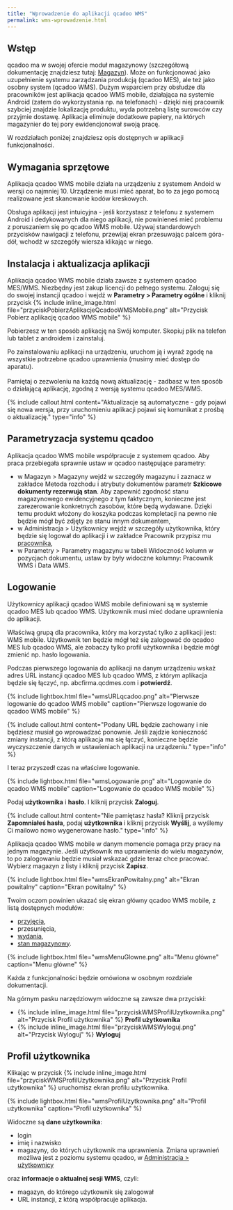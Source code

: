 ```yaml
---
title: "Wprowadzenie do aplikacji qcadoo WMS"
permalink: wms-wprowadzenie.html 
---
```


## Wstęp

qcadoo ma w swojej ofercie moduł magazynowy (szczegółową dokumentację znajdziesz tutaj: [Magazyn](/obsluga-magazynu)). Może on funkcjonować jako uzupełnienie systemu zarządzania produkcją (qcadoo MES), ale też jako osobny system (qcadoo WMS). Dużym wsparciem przy obsłudze dla pracowników jest aplikacja qcadoo WMS mobile, działająca na systemie Android (zatem do wykorzystania np. na telefonach) - dzięki niej pracownik szybciej znajdzie lokalizację produktu, wyda potrzebną listę surowców czy przyjmie dostawę. Aplikacja eliminuje dodatkowe papiery, na których magazynier do tej pory ewidencjonował swoją pracę. 

W rozdziałach poniżej znajdziesz opis dostępnych w aplikacji funkcjonalności.

## Wymagania sprzętowe

Aplikacja qcadoo WMS mobile działa na urządzeniu z systemem Andoid w wersji co najmniej 10. Urządzenie musi mieć aparat, bo to za jego pomocą realizowane jest skanowanie kodów kreskowych.

Obsługa aplikacji jest intuicyjna - jeśli korzystasz z telefonu z systemem Android i dedykowanych dla niego aplikacji, nie powinieneś mieć problemu z poruszaniem się po qcadoo WMS mobile. Używaj standardowych przycisków nawigacji z telefonu, przewijaj ekran przesuwając palcem góra-dół, wchodź w szczegóły wiersza klikając w niego.



## Instalacja i aktualizacja aplikacji

Aplikacja qcadoo WMS mobile działa zawsze z systemem qcadoo MES/WMS. Niezbędny jest zakup licencji do pełnego systemu. Zaloguj się do swojej instancji qcadoo i wejdź w **Parametry > Parametry ogólne** i kliknij przycisk {% include inline_image.html file="przyciskPobierzAplikacjeQcadooWMSMobile.png" alt="Przycisk Pobierz aplikację qcadoo WMS mobile" %}

Pobierzesz w ten sposób aplikację na Swój komputer. Skopiuj plik na telefon lub tablet z androidem i zainstaluj.

Po zainstalowaniu aplikacji na urządzeniu, uruchom ją i wyraź zgodę na wszystkie potrzebne qcadoo uprawnienia (musimy mieć dostęp do aparatu). 
<br/>
<br/>
Pamiętaj o zezwoleniu na każdą nową aktualizację - zadbasz w ten sposób o działającą aplikację, zgodną z wersją systemu qcadoo MES/WMS.

{% include callout.html content="Aktualizacje są automatyczne - gdy pojawi się nowa wersja, przy uruchomieniu aplikacji pojawi się komunikat z prośbą o aktualizację." type="info" %} 


## Parametryzacja systemu qcadoo

Aplikacja qcadoo WMS mobile współpracuje z systemem qcadoo. Aby praca przebiegała sprawnie ustaw w qcadoo następujące parametry:
- w Magazyn > Magazyny wejdź w szczegóły magazynu i zaznacz w zakładce Metoda rozchodu i atrybuty dokumentów parametr **Szkicowe dokumenty rezerwują stan**. Aby zapewnić zgodność stanu magazynowego ewidencyjnego z tym faktycznym, konieczne jest zarezerowanie konkretnych zasobów, które będą wydawane. Dzięki temu produkt włożony do koszyka podczas kompletacji na pewno nie będzie mógł być zdjęty ze stanu innym dokumentem,
- w Administracja > Użytkownicy wejdź w szczegóły użytkownika, który będzie się logował do aplikacji i w zakładce Pracownik przypisz mu [pracownika](/pracownicy),
- w Parametry > Parametry magazynu w tabeli Widoczność kolumn w pozycjach dokumentu, ustaw by były widoczne kolumny: Pracownik WMS i Data WMS.


## Logowanie


Użytkownicy aplikacji qcadoo WMS mobile definiowani są w systemie qcadoo MES lub qcadoo WMS. Użytkownik musi mieć dodane uprawnienia do aplikacji. 

Właściwą grupą dla pracownika, który ma korzystać tylko z aplikacji jest: WMS mobile. Użytkownik ten będzie mógł też się zalogować do qcadoo MES lub qcadoo WMS, ale zobaczy tylko profil użytkownika i będzie mógł zmienić np. hasło logowania.

Podczas pierwszego logowania do aplikacji na danym urządzeniu wskaż adres URL instancji qcadoo MES lub qcadoo WMS, z którym aplikacja będzie się łączyć, np. abcfirma.qcdmes.com i **potwierdź**. 

{% include lightbox.html file="wmsURLqcadoo.png" alt="Pierwsze logowanie do qcadoo WMS mobile" caption="Pierwsze logowanie do qcadoo WMS mobile" %}

{% include callout.html content="Podany URL będzie zachowany i nie będziesz musiał go wprowadzać ponownie. Jeśli zajdzie konieczność zmiany instancji, z którą aplikacja ma się łączyć, konieczne będzie wyczyszczenie danych w ustawieniach aplikacji na urządzeniu." type="info" %} 

I teraz przyszedł czas na właściwe logowanie.

{% include lightbox.html file="wmsLogowanie.png" alt="Logowanie do qcadoo WMS mobile" caption="Logowanie do qcadoo WMS mobile" %}

Podaj **użytkownika** i **hasło**. I kliknij przycisk **Zaloguj**.

{% include callout.html content="Nie pamiętasz hasła? Kliknij przycisk **Zapomniałeś hasła**, podaj **użytkownika** i kliknij przycisk **Wyślij**, a wyślemy Ci mailowo nowo wygenerowane hasło." type="info" %} 

Aplikacja qcadoo WMS mobile w danym momencie pomaga przy pracy na jednym magazynie. Jeśli użytkownik ma uprawnienia do wielu magazynów, to po zalogowaniu będzie musiał wskazać gdzie teraz chce pracować. Wybierz magazyn z listy i kliknij przycisk **Zapisz**.

{% include lightbox.html file="wmsEkranPowitalny.png" alt="Ekran powitalny" caption="Ekran powitalny" %}

Twoim oczom powinien ukazać się ekran główny qcadoo WMS mobile, z listą dostępnych modułów:
- [przyjęcia](/wms-przyjecia-wprowadzenie),
- przesunięcia,
- [wydania](/wms-wydania-wprowadzenie),
- [stan magazynowy](/wms-stan-wprowadzenie).

{% include lightbox.html file="wmsMenuGlowne.png" alt="Menu główne" caption="Menu główne" %}


Każda z funkcjonalności będzie omówiona w osobnym rozdziale dokumentacji.


Na górnym pasku narzędziowym widoczne są zawsze dwa przyciski:

- {% include inline_image.html file="przyciskWMSProfilUzytkownika.png" alt="Przycisk Profil użytkownika" %} **Profil użytkownika**
- {% include inline_image.html file="przyciskWMSWyloguj.png" alt="Przycisk Wyloguj" %} **Wyloguj**

## Profil użytkownika

Klikając w przycisk {% include inline_image.html file="przyciskWMSProfilUzytkownika.png" alt="Przycisk Profil użytkownika" %} uruchomisz ekran profilu użytkownika.

{% include lightbox.html file="wmsProfilUzytkownika.png" alt="Profil użytkownika" caption="Profil użytkownika" %}


Widoczne są **dane użytkownika**:
- login
- imię i nazwisko
- magazyny, do których użytkownik ma uprawnienia. Zmiana uprawnień możliwa jest z poziomu systemu qcadoo, w [Administracja > użytkownicy](/uzytkownicy.html#przypisywanie-do-użytkownika-magazynu-pracownika-zakładu-oraz-linii-produkcyjnej)

oraz **informacje o aktualnej sesji WMS**, czyli:
- magazyn, do którego użytkownik się zalogował
- URL instancji, z którą współpracuje aplikacja.





